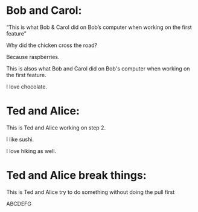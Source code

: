 
# Bob and Carol:

“This is what Bob & Carol did on Bob’s computer when working on the first feature”

Why did the chicken cross the road?

Because raspberries.


This is alsos what Bob and Carol did on Bob's computer when working on the first feature.

I love chocolate.

# Ted and Alice:

This is Ted and Alice working on step 2.

I like sushi.

I love hiking as well.

# Ted and Alice break things:

This is Ted and Alice try to do something without doing the pull first

ABCDEFG

